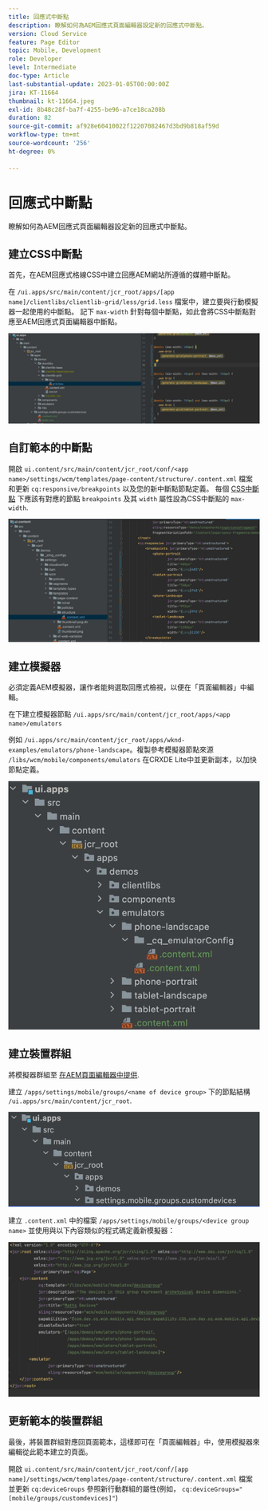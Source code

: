 ```yaml
---
title: 回應式中斷點
description: 瞭解如何為AEM回應式頁面編輯器設定新的回應式中斷點。
version: Cloud Service
feature: Page Editor
topic: Mobile, Development
role: Developer
level: Intermediate
doc-type: Article
last-substantial-update: 2023-01-05T00:00:00Z
jira: KT-11664
thumbnail: kt-11664.jpeg
exl-id: 8b48c28f-ba7f-4255-be96-a7ce18ca208b
duration: 82
source-git-commit: af928e60410022f12207082467d3bd9b818af59d
workflow-type: tm+mt
source-wordcount: '256'
ht-degree: 0%

---
```


# 回應式中斷點

瞭解如何為AEM回應式頁面編輯器設定新的回應式中斷點。

## 建立CSS中斷點

首先，在AEM回應式格線CSS中建立回應AEM網站所遵循的媒體中斷點。

在 `/ui.apps/src/main/content/jcr_root/apps/[app name]/clientlibs/clientlib-grid/less/grid.less` 檔案中，建立要與行動模擬器一起使用的中斷點。 記下 `max-width` 針對每個中斷點，如此會將CSS中斷點對應至AEM回應式頁面編輯器中斷點。

![建立新的回應式中斷點](./assets/responsive-breakpoints/create-new-breakpoints.jpg)

## 自訂範本的中斷點

開啟 `ui.content/src/main/content/jcr_root/conf/<app name>/settings/wcm/templates/page-content/structure/.content.xml` 檔案和更新 `cq:responsive/breakpoints` 以及您的新中斷點節點定義。 每個 [CSS中斷點](#create-new-css-breakpoints) 下應該有對應的節點 `breakpoints` 及其 `width` 屬性設為CSS中斷點的 `max-width`.

![自訂範本的回應式中斷點](./assets/responsive-breakpoints/customize-template-breakpoints.jpg)

## 建立模擬器

必須定義AEM模擬器，讓作者能夠選取回應式檢視，以便在「頁面編輯器」中編輯。

在下建立模擬器節點 `/ui.apps/src/main/content/jcr_root/apps/<app name>/emulators`

例如 `/ui.apps/src/main/content/jcr_root/apps/wknd-examples/emulators/phone-landscape`。複製參考模擬器節點來源 `/libs/wcm/mobile/components/emulators` 在CRXDE Lite中並更新副本，以加快節點定義。

![建立新模擬器](./assets/responsive-breakpoints/create-new-emulators.jpg)

## 建立裝置群組

將模擬器群組至 [在AEM頁面編輯器中提供](#update-the-templates-device-group).

建立 `/apps/settings/mobile/groups/<name of device group>` 下的節點結構 `/ui.apps/src/main/content/jcr_root`.

![建立新的裝置群組](./assets/responsive-breakpoints/create-new-device-group.jpg)

建立 `.content.xml` 中的檔案 `/apps/settings/mobile/groups/<device group name>` 並使用與以下內容類似的程式碼定義新模擬器：

![建立新裝置](./assets/responsive-breakpoints/create-new-device.jpg)

## 更新範本的裝置群組

最後，將裝置群組對應回頁面範本，這樣即可在「頁面編輯器」中，使用模擬器來編輯從此範本建立的頁面。

開啟 `ui.content/src/main/content/jcr_root/conf/[app name]/settings/wcm/templates/page-content/structure/.content.xml` 檔案並更新 `cq:deviceGroups` 參照新行動群組的屬性(例如， `cq:deviceGroups="[mobile/groups/customdevices]"`)
